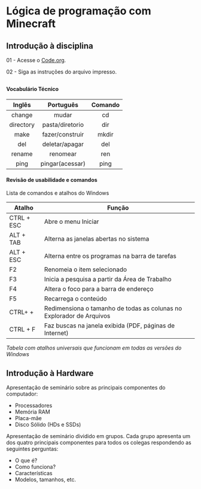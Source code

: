 # Lógica de programação com Minecraft

## Introdução à disciplina

01 - Acesse o [Code.org](https://studio.code.org/home "Code.org").

02 - Siga as instruções do arquivo impresso.

## 

#### Vocabulário Técnico

|  Inglês   |    Português    | Comando |
| :-------: | :-------------: | :-----: |
|  change   |      mudar      |   cd    |
| directory | pasta/diretorio |   dir   |
|   make    | fazer/construir |  mkdir  |
|    del    | deletar/apagar  |   del   |
|  rename   |    renomear     |   ren   |
|   ping    | pingar(acessar) |  ping   |

#### Revisão de usabilidade e comandos

Lista de comandos e atalhos do Windows

|**Atalho**|**Função**|
|---|---|
|CTRL + ESC|Abre o menu Iniciar|
|ALT + TAB|Alterna as janelas abertas no sistema|
|ALT + ESC|Alterna entre os programas na barra de tarefas|
|F2|Renomeia o item selecionado|
|F3|Inicia a pesquisa a partir da Área de Trabalho|
|F4|Altera o foco para a barra de endereço|
|F5|Recarrega o conteúdo|
|CTRL+ +|Redimensiona o tamanho de todas as colunas no Explorador de Arquivos|
|CTRL + F|Faz buscas na janela exibida (PDF, páginas de Internet)|

_Tabela com atalhos universais que funcionam em todas as versões do Windows_

## Introdução à Hardware

Apresentação de seminário sobre as principais componentes do computador:

- Processadores
- Memória RAM
- Placa-mãe
- Disco Sólido (HDs e SSDs)

Apresentação de seminário dividido em grupos. Cada grupo apresenta um dos quatro principais componentes para todos os colegas respondendo as seguintes perguntas:
- O que é?
- Como funciona?
- Características
- Modelos, tamanhos, etc. 